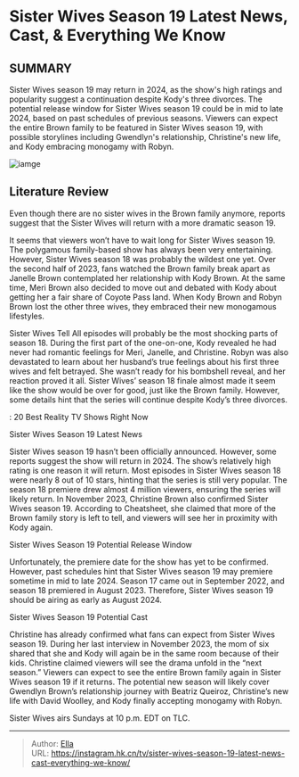 # Sister Wives Season 19 Latest News, Cast, &amp; Everything We Know


## SUMMARY 



  Sister Wives season 19 may return in 2024, as the show&#39;s high ratings and popularity suggest a continuation despite Kody&#39;s three divorces.   The potential release window for Sister Wives season 19 could be in mid to late 2024, based on past schedules of previous seasons.   Viewers can expect the entire Brown family to be featured in Sister Wives season 19, with possible storylines including Gwendlyn&#39;s relationship, Christine&#39;s new life, and Kody embracing monogamy with Robyn.  

![iamge](https://static1.srcdn.com/wordpress/wp-content/uploads/2023/11/sister-wives-season-19_-latest-news-cast-everything-we-know.jpg)

## Literature Review
Even though there are no sister wives in the Brown family anymore, reports suggest that the Sister Wives will return with a more dramatic season 19. 




It seems that viewers won’t have to wait long for Sister Wives season 19. The polygamous family-based show has always been very entertaining. However, Sister Wives season 18 was probably the wildest one yet. Over the second half of 2023, fans watched the Brown family break apart as Janelle Brown contemplated her relationship with Kody Brown. At the same time, Meri Brown also decided to move out and debated with Kody about getting her a fair share of Coyote Pass land. When Kody Brown and Robyn Brown lost the other three wives, they embraced their new monogamous lifestyles.




Sister Wives Tell All episodes will probably be the most shocking parts of season 18. During the first part of the one-on-one, Kody revealed he had never had romantic feelings for Meri, Janelle, and Christine. Robyn was also devastated to learn about her husband’s true feelings about his first three wives and felt betrayed. She wasn’t ready for his bombshell reveal, and her reaction proved it all. Sister Wives’ season 18 finale almost made it seem like the show would be over for good, just like the Brown family. However, some details hint that the series will continue despite Kody’s three divorces.

 : 20 Best Reality TV Shows Right Now


 Sister Wives Season 19 Latest News 
          

Sister Wives season 19 hasn’t been officially announced. However, some reports suggest the show will return in 2024. The show’s relatively high rating is one reason it will return. Most episodes in Sister Wives season 18 were nearly 8 out of 10 stars, hinting that the series is still very popular. The season 18 premiere drew almost 4 million viewers, ensuring the series will likely return. In November 2023, Christine Brown also confirmed Sister Wives season 19. According to Cheatsheet, she claimed that more of the Brown family story is left to tell, and viewers will see her in proximity with Kody again.






 Sister Wives Season 19 Potential Release Window 
          

Unfortunately, the premiere date for the show has yet to be confirmed. However, past schedules hint that Sister Wives season 19 may premiere sometime in mid to late 2024. Season 17 came out in September 2022, and season 18 premiered in August 2023. Therefore, Sister Wives season 19 should be airing as early as August 2024.



 Sister Wives Season 19 Potential Cast 
          

Christine has already confirmed what fans can expect from Sister Wives season 19. During her last interview in November 2023, the mom of six shared that she and Kody will again be in the same room because of their kids. Christine claimed viewers will see the drama unfold in the “next season.” Viewers can expect to see the entire Brown family again in Sister Wives season 19 if it returns. The potential new season will likely cover Gwendlyn Brown’s relationship journey with Beatriz Queiroz, Christine’s new life with David Woolley, and Kody finally accepting monogamy with Robyn.






Sister Wives airs Sundays at 10 p.m. EDT on TLC.






---

> Author: [Ella](https://instagram.hk.cn/)  
> URL: https://instagram.hk.cn/tv/sister-wives-season-19-latest-news-cast-everything-we-know/  

